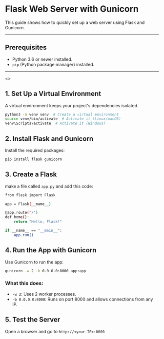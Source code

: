 # Flask Web Server with Gunicorn

This guide shows how to quickly set up a web server using Flask and Gunicorn.

---

## Prerequisites

- Python 3.6 or newer installed.
- `pip` (Python package manager) installed.

---
<>
## 1. Set Up a Virtual Environment

A virtual environment keeps your project's dependencies isolated.

```bash
python3 -m venv venv  # Create a virtual environment
source venv/bin/activate  # Activate it (Linux/macOS)
venv\Scripts\activate  # Activate it (Windows)
```

## 2. Install Flask and Gunicorn

Install the required packages:

```bash
pip install flask gunicorn
```

## 3. Create a Flask 

make a file called ```app.py``` and add this code:

```bash
from flask import Flask

app = Flask(__name__)

@app.route("/")
def home():
    return "Hello, Flask!"

if __name__ == "__main__":
    app.run()
```

## 4. Run the App with Gunicorn
Use Gunicorn to run the app:

```bash
gunicorn -w 2 -b 0.0.0.0:8000 app:app
```

### What this does:
* ```-w 2```: Uses 2 worker processes.
* ```-b 0.0.0.0:8000```: Runs on port 8000 and allows connections from any IP.

## 5. Test the Server
Open a browser and go to ```http://<your-IP>:8000```